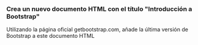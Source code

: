 ### Crea un nuevo documento HTML con el título "Introducción a Bootstrap"

Utilizando la página oficial getbootstrap.com, añade la última versión de Bootstrap a este documento HTML